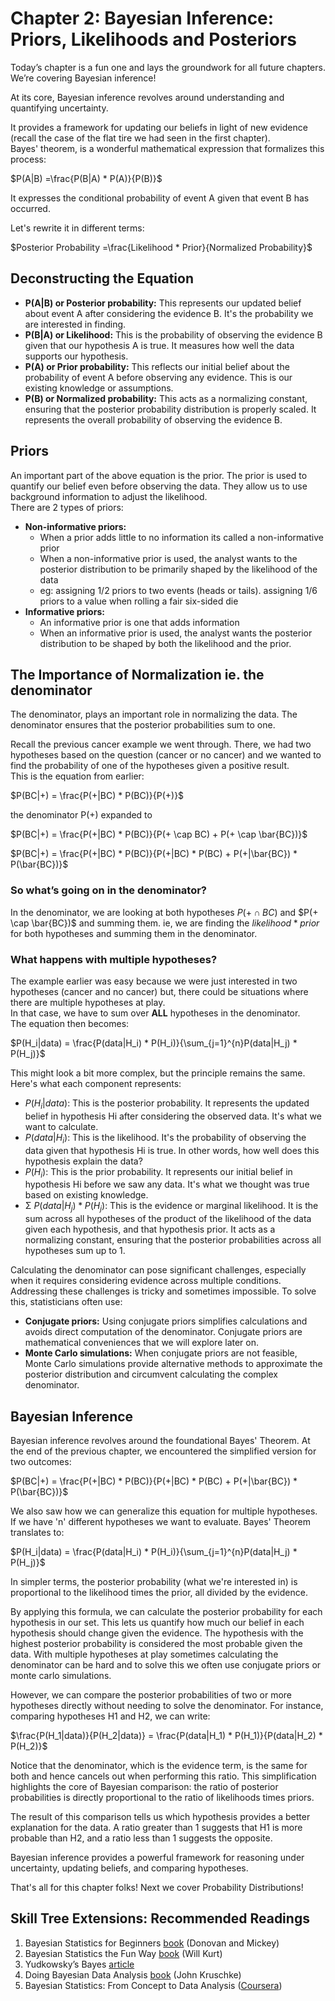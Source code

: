 # Chapter 2: Bayesian Inference: Priors, Likelihoods and Posteriors
Today’s chapter is a fun one and lays the groundwork for all future chapters. We’re covering Bayesian inference!

At its core, Bayesian inference revolves around understanding and quantifying uncertainty. 

It provides a framework for updating our beliefs in light of new evidence (recall the case of the flat tire we had seen in the first chapter).   
Bayes' theorem, is a wonderful mathematical expression that formalizes this process: 

$P(A|B) =\frac{P(B|A) * P(A)}{P(B)}$   

It expresses the conditional probability of event A given that event B has occurred. 

Let's rewrite it in different terms:  

$Posterior Probability =\frac{Likelihood * Prior}{Normalized Probability}$ 

## Deconstructing the Equation
* **P(A|B) or Posterior probability:** This represents our updated belief about event A after considering the evidence B. It's the probability we are interested in finding.
* **P(B|A) or Likelihood:** This is the probability of observing the evidence B given that our hypothesis A is true. It measures how well the data supports our hypothesis.
* **P(A) or Prior probability:** This reflects our initial belief about the probability of event A before observing any evidence. This is our existing knowledge or assumptions.
* **P(B) or Normalized probability:** This acts as a normalizing constant, ensuring that the posterior probability distribution is properly scaled. It represents the overall probability of observing the evidence B.

## Priors
An important part of the above equation is the prior. The prior is used to quantify our belief even before observing the data. They allow us to use background information to adjust the likelihood.  
There are 2 types of priors:
* **Non-informative priors:**
    * When a prior adds little to no information its called a non-informative prior
    * When a non-informative prior is used, the analyst wants to the posterior distribution to be primarily shaped by the likelihood of the data
    * eg: assigning 1/2 priors to two events (heads or tails). assigning 1/6 priors to a value when rolling a fair six-sided die 
* **Informative priors:**
    * An informative prior is one that adds information
    * When an informative prior is used, the analyst wants the posterior distribution to be shaped by both the likelihood and the prior.

## The Importance of Normalization ie. the denominator
The denominator, plays an important role in normalizing the data. The denominator ensures that the posterior probabilities sum to one. 

Recall the previous cancer example we went through. There, we had two hypotheses based on the question (cancer or no cancer) and we wanted to find the probability of one of the hypotheses given a positive result.  
This is the equation from earlier:  

$P(BC|+) = \frac{P(+|BC) * P(BC)}{P(+)}$

the denominator P(+) expanded to  

$P(BC|+) = \frac{P(+|BC) * P(BC)}{P(+ \cap BC) + P(+ \cap \bar{BC})}$  

$P(BC|+) = \frac{P(+|BC) * P(BC)}{P(+|BC) * P(BC) + P(+|\bar{BC}) * P(\bar{BC})}$

### So what’s going on in the denominator?
In the denominator, we are looking at both hypotheses $P(+ \cap BC)$ and  $P(+ \cap \bar{BC})$ and summing them. ie, we are finding the $likelihood*prior$ for both hypotheses and summing them in the denominator.

### What happens with multiple hypotheses?
The example earlier was easy because we were just interested in two hypotheses (cancer and no cancer) but, there could be situations where there are multiple hypotheses at play.   
In that case, we have to sum over **ALL** hypotheses in the denominator.   
The equation then becomes:  

$P(H_i|data) = \frac{P(data|H_i) * P(H_i)}{\sum_{j=1}^{n}P(data|H_j) * P(H_j)}$

This might look a bit more complex, but the principle remains the same. Here's what each component represents:
* $P(H_i|data)$: This is the posterior probability. It represents the updated belief in hypothesis Hi after considering the observed data. It's what we want to calculate.
* $P(data|H_i)$: This is the likelihood. It's the probability of observing the data given that hypothesis Hi is true. In other words, how well does this hypothesis explain the data?
* $P(H_i)$: This is the prior probability. It represents our initial belief in hypothesis Hi before we saw any data. It's what we thought was true based on existing knowledge.  
* Σ $P(data|H_j) * P(H_j)$: This is the evidence or marginal likelihood. It is the sum across all hypotheses of the product of the likelihood of the data given each hypothesis, and that hypothesis prior. It acts as a normalizing constant, ensuring that the posterior probabilities across all hypotheses sum up to 1.

Calculating the denominator can pose significant challenges, especially when it requires considering evidence across multiple conditions. Addressing these challenges is tricky and sometimes impossible. To solve this, statisticians often use:
* **Conjugate priors:** Using conjugate priors simplifies calculations and avoids direct computation of the denominator. Conjugate priors are mathematical conveniences that we will explore later on.
* **Monte Carlo simulations:** When conjugate priors are not feasible, Monte Carlo simulations provide alternative methods to approximate the posterior distribution and circumvent calculating the complex denominator.

## Bayesian Inference
Bayesian inference revolves around the foundational Bayes' Theorem. At the end of the previous chapter, we encountered the simplified version for two outcomes:

$P(BC|+) = \frac{P(+|BC) * P(BC)}{P(+|BC) * P(BC) + P(+|\bar{BC}) * P(\bar{BC})}$

We also saw how we can generalize this equation for multiple hypotheses. If we have 'n' different hypotheses we want to evaluate. Bayes' Theorem translates to:

$P(H_i|data) = \frac{P(data|H_i) * P(H_i)}{\sum_{j=1}^{n}P(data|H_j) * P(H_j)}$

In simpler terms, the posterior probability (what we're interested in) is proportional to the likelihood times the prior, all divided by the evidence.

By applying this formula, we can calculate the posterior probability for each hypothesis in our set. This lets us quantify how much our belief in each hypothesis should change given the evidence. The hypothesis with the highest posterior probability is considered the most probable given the data.
With multiple hypotheses at play sometimes calculating the denominator can be hard and to solve this we often use conjugate priors or monte carlo simulations.

However, we can compare the posterior probabilities of two or more hypotheses directly without needing to solve the denominator. For instance, comparing hypotheses H1 and H2, we can write:

$\frac{P(H_1|data)}{P(H_2|data)} = \frac{P(data|H_1) * P(H_1)}{P(data|H_2) * P(H_2)}$

Notice that the denominator, which is the evidence term, is the same for both and hence cancels out when performing this ratio. This simplification highlights the core of Bayesian comparison: the ratio of posterior probabilities is directly proportional to the ratio of likelihoods times priors.

The result of this comparison tells us which hypothesis provides a better explanation for the data. A ratio greater than 1 suggests that H1 is more probable than H2, and a ratio less than 1 suggests the opposite.

Bayesian inference provides a powerful framework for reasoning under uncertainty, updating beliefs, and comparing hypotheses.  

That's all for this chapter folks! Next we cover Probability Distributions!

## Skill Tree Extensions: Recommended Readings
1. Bayesian Statistics for Beginners [book](https://a.co/d/0mdF1pj) (Donovan and Mickey)
2. Bayesian Statistics the Fun Way [book](https://a.co/d/dLdYfSo) (Will Kurt)
3. Yudkowsky’s Bayes [article](https://www.yudkowsky.net/rational/bayes)
4. Doing Bayesian Data Analysis [book](https://a.co/d/7l2mfs1) (John Kruschke)
5. Bayesian Statistics: From Concept to Data Analysis ([Coursera](https://www.coursera.org/learn/bayesian-statistics/home/module/1))
